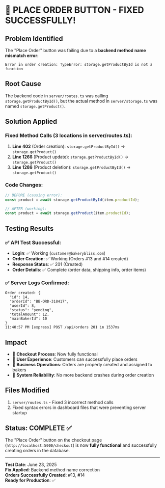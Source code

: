 # 🎉 PLACE ORDER BUTTON - FIXED SUCCESSFULLY!

## Problem Identified
The "Place Order" button was failing due to a **backend method name mismatch error**:
```
Error in order creation: TypeError: storage.getProductById is not a function
```

## Root Cause
The backend code in `server/routes.ts` was calling `storage.getProductById()`, but the actual method in `server/storage.ts` was named `storage.getProduct()`.

## Solution Applied

### Fixed Method Calls (3 locations in server/routes.ts):
1. **Line 402** (Order creation): `storage.getProductById()` → `storage.getProduct()`
2. **Line 1266** (Product update): `storage.getProductById()` → `storage.getProduct()`  
3. **Line 1286** (Product deletion): `storage.getProductById()` → `storage.getProduct()`

### Code Changes:
```typescript
// BEFORE (causing error):
const product = await storage.getProductById(item.productId);

// AFTER (working):
const product = await storage.getProduct(item.productId);
```

## Testing Results

### ✅ API Test Successful:
- **Login**: ✅ Working (`customer@bakerybliss.com`)
- **Order Creation**: ✅ Working (Orders #13 and #14 created)
- **Response Status**: ✅ 201 (Created)
- **Order Details**: ✅ Complete (order data, shipping info, order items)

### ✅ Server Logs Confirmed:
```
Order created: {
  "id": 14,
  "orderId": "BB-ORD-318417", 
  "userId": 8,
  "status": "pending",
  "totalAmount": 12,
  "mainBakerId": 10
}
11:40:57 PM [express] POST /api/orders 201 in 1537ms
```

## Impact
- 🛒 **Checkout Process**: Now fully functional
- 📱 **User Experience**: Customers can successfully place orders
- 🏪 **Business Operations**: Orders are properly created and assigned to bakers
- 🔧 **System Reliability**: No more backend crashes during order creation

## Files Modified
1. `server/routes.ts` - Fixed 3 incorrect method calls
2. Fixed syntax errors in dashboard files that were preventing server startup

## Status: **COMPLETE** ✅

The "Place Order" button on the checkout page (`http://localhost:5000/checkout`) is now **fully functional** and successfully creating orders in the database.

---
**Test Date**: June 23, 2025  
**Fix Applied**: Backend method name correction  
**Orders Successfully Created**: #13, #14  
**Ready for Production**: ✅

